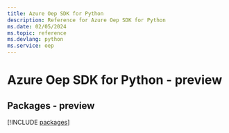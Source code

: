 ```yaml
---
title: Azure Oep SDK for Python
description: Reference for Azure Oep SDK for Python
ms.date: 02/05/2024
ms.topic: reference
ms.devlang: python
ms.service: oep
---
```

# Azure Oep SDK for Python - preview
## Packages - preview
[!INCLUDE [packages](oep-index.md)]